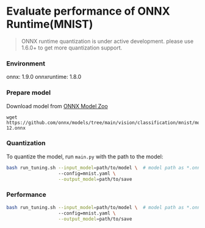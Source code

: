 # Evaluate performance of ONNX Runtime(MNIST) 
>ONNX runtime quantization is under active development. please use 1.6.0+ to get more quantization support. 

### Environment
onnx: 1.9.0
onnxruntime: 1.8.0

### Prepare model
Download model from [ONNX Model Zoo](https://github.com/onnx/models)

```shell
wget https://github.com/onnx/models/tree/main/vision/classification/mnist/model/mnist-12.onnx
```

### Quantization
To quantize the model, run `main.py` with the path to the model:

```bash
bash run_tuning.sh --input_model=path/to/model \  # model path as *.onnx
                   --config=mnist.yaml \
                   --output_model=path/to/save
```

### Performance 
```bash
bash run_tuning.sh --input_model=path/to/model \  # model path as *.onnx
                   --config=mnist.yaml \
                   --output_model=path/to/save
```

